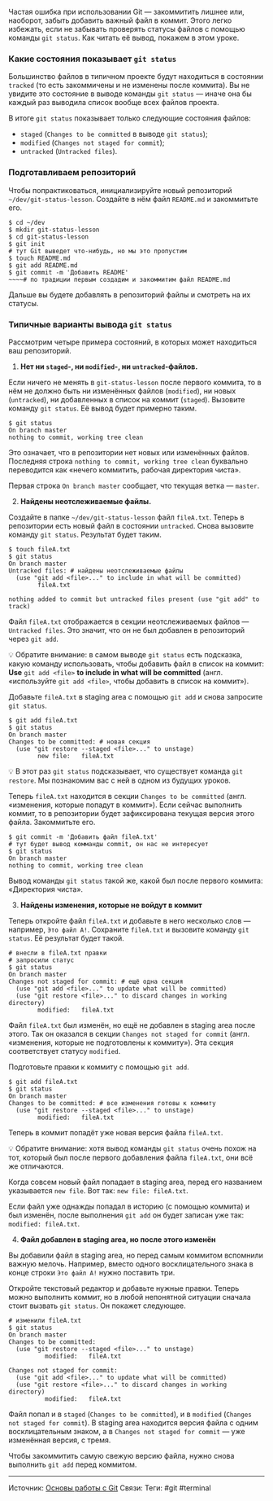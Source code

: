 Частая ошибка при использовании Git — закоммитить лишнее или, наоборот, забыть добавить важный файл в коммит. Этого легко избежать, если не забывать проверять статусы файлов с помощью команды `git status`. Как читать её вывод, покажем в этом уроке.

### Какие состояния показывает `git status`

Большинство файлов в типичном проекте будут находиться в состоянии `tracked` (то есть закоммичены и не изменены после коммита). Вы не увидите это состояние в выводе команды `git status` — иначе она бы каждый раз выводила список вообще всех файлов проекта.

В итоге `git status` показывает только следующие состояния файлов:

- `staged` (`Changes to be committed` в выводе `git status`);
- `modified` (`Changes not staged for commit`);
- `untracked` (`Untracked files`).

### Подготавливаем репозиторий

Чтобы попрактиковаться, инициализируйте новый репозиторий `~/dev/git-status-lesson`. Создайте в нём файл `README.md` и закоммитьте его.

```
$ cd ~/dev
$ mkdir git-status-lesson
$ cd git-status-lesson
$ git init
# тут Git выведет что-нибудь, но мы это пропустим
$ touch README.md
$ git add README.md
$ git commit -m 'Добавить README'
~~~~# по традиции первым создадим и закоммитим файл README.md 
```

Дальше вы будете добавлять в репозиторий файлы и смотреть на их статусы.

### Типичные варианты вывода `git status`

Рассмотрим четыре примера состояний, в которых может находиться ваш репозиторий.

1. **Нет ни `staged`-, ни `modified`-, ни `untracked`-файлов.**

Если ничего не менять в `git-status-lesson` после первого коммита, то в нём не должно быть ни изменённых файлов (`modified`), ни новых (`untracked`), ни добавленных в список на коммит (`staged`). Вызовите команду `git status`. Её вывод будет примерно таким.

```
$ git status
On branch master
nothing to commit, working tree clean  
```

Это означает, что в репозитории нет новых или изменённых файлов. Последняя строка `nothing to commit, working tree clean` буквально переводится как «нечего коммитить, рабочая директория чиста».

Первая строка `On branch master` сообщает, что текущая ветка — `master`.

2. **Найдены неотслеживаемые файлы.**

Создайте в папке `~/dev/git-status-lesson` файл `fileA.txt`. Теперь в репозитории есть новый файл в состоянии `untracked`. Снова вызовите команду `git status`. Результат будет таким.

```
$ touch fileA.txt
$ git status
On branch master
Untracked files: # найдены неотслеживаемые файлы
  (use "git add <file>..." to include in what will be committed)
        fileA.txt

nothing added to commit but untracked files present (use "git add" to track) 
```

Файл `fileA.txt` отображается в секции неотслеживаемых файлов — `Untracked files`. Это значит, что он не был добавлен в репозиторий через `git add`.

💡 Обратите внимание: в самом выводе `git status` есть подсказка, какую команду использовать, чтобы добавить файл в список на коммит: **Use** `git add <file>` **to include in what will be committed** (англ. «используйте `git add <file>`, чтобы добавить в список на коммит»).

Добавьте `fileA.txt` в staging area с помощью `git add` и снова запросите `git status`.

```
$ git add fileA.txt 
$ git status
On branch master
Changes to be committed: # новая секция
  (use "git restore --staged <file>..." to unstage)
        new file:   fileA.txt 
```

💡 В этот раз `git status` подсказывает, что существует команда `git restore`. Мы познакомим вас с ней в одном из будущих уроков.

Теперь `fileA.txt` находится в секции `Changes to be committed` (англ. «изменения, которые попадут в коммит»). Если сейчас выполнить коммит, то в репозитории будет зафиксирована текущая версия этого файла. Закоммитьте его.

```
$ git commit -m 'Добавить файл fileA.txt'
# тут будет вывод комманды commit, он нас не интересует
$ git status
On branch master
nothing to commit, working tree clean 
```

Вывод команды `git status` такой же, какой был после первого коммита: «Директория чиста».

3. **Найдены изменения, которые не войдут в коммит**

Теперь откройте файл `fileA.txt` и добавьте в него несколько слов — например, `Это файл A!`. Сохраните `fileA.txt` и вызовите команду `git status`. Её результат будет такой.

```
# внесли в fileA.txt правки
# запросили статус
$ git status 
On branch master
Changes not staged for commit: # ещё одна секция
  (use "git add <file>..." to update what will be committed)
  (use "git restore <file>..." to discard changes in working directory)
        modified:   fileA.txt 
```

Файл `fileA.txt` был изменён, но ещё не добавлен в staging area после этого. Так он оказался в секции `Changes not staged for commit` (англ. «изменения, которые не подготовлены к коммиту»). Эта секция соответствует статусу `modified`.

Подготовьте правки к коммиту с помощью `git add`.

```
$ git add fileA.txt
$ git status
On branch master
Changes to be committed: # все изменения готовы к коммиту
  (use "git restore --staged <file>..." to unstage)
        modified:   fileA.txt 
```

Теперь в коммит попадёт уже новая версия файла `fileA.txt`.

💡 Обратите внимание: хотя вывод команды `git status` очень похож на тот, который был после первого добавления файла `fileA.txt`, они всё же отличаются.

Когда совсем новый файл попадает в staging area, перед его названием указывается `new file`. Вот так: `new file: fileA.txt`.

Если файл уже однажды попадал в историю (с помощью коммита) и был изменён, после выполнения `git add` он будет записан уже так: `modified: fileA.txt`.

4. **Файл добавлен в staging area, но после этого изменён**

Вы добавили файл в staging area, но перед самым коммитом вспомнили важную мелочь. Например, вместо одного восклицательного знака в конце строки `Это файл A!` нужно поставить три.

Откройте текстовый редактор и добавьте нужные правки. Теперь можно выполнить коммит, но в любой непонятной ситуации сначала стоит вызвать `git status`. Он покажет следующее.

```
# изменили fileA.txt
$ git status
On branch master
Changes to be committed:
  (use "git restore --staged <file>..." to unstage)
          modified:   fileA.txt

Changes not staged for commit:
  (use "git add <file>..." to update what will be committed)
  (use "git restore <file>..." to discard changes in working directory)
          modified:   fileA.txt 
```

Файл попал и в `staged` (`Changes to be committed`), и в `modified` (`Changes not staged for commit`). В staging area находится версия файла с одним восклицательным знаком, а в `Changes not staged for commit` — уже изменённая версия, с тремя.

Чтобы закоммитить самую свежую версию файла, нужно снова выполнить `git add` перед коммитом.

---
Источник: [Основы работы с Git](https://practicum.yandex.ru/git-basics/)
Связи: 
Теги: #git #terminal